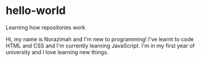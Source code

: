 # hello-world
Learning how repositories work

Hi, my name is Norazimah and I'm new to programming! I've learnt to code HTML and CSS and I'm currently learning JavaScript. I'm in my first year of university and I love learning new things.
